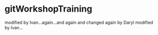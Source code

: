 # gitWorkshopTraining

modified by Ivan...again...and again and changed again by Daryl
modified by Ivan...
